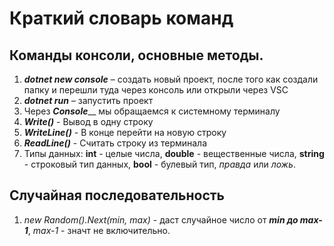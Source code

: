 # Краткий словарь команд

## Команды консоли, основные методы.

1. *__dotnet new console__* – создать новый проект, после того как создали папку и перешли туда через консоль или открыли через VSC
2. *__dotnet run__* – запустить проект
3. Через *__Console__*__ мы обращаемся к системному
терминалу
4. *__Write()__* -  Вывод в одну строку
5. *__WriteLine()__* - В конце перейти на новую строку
6. *__ReadLine()__* - Считать строку из терминала
7. Типы данных: __int__ - целые числа, __double__ - вещественные числа, __string__ - строковый тип данных,
__bool__ - булевый тип, *правда* или *ложь*. 

## Случайная последовательность
1. *new Random().Next(min, max)* - даст случайное число от *__min до max-1__*, *max-1* - значт не включительно.